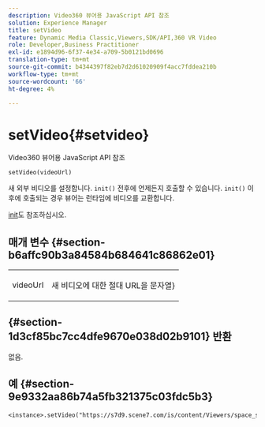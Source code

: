 ```yaml
---
description: Video360 뷰어용 JavaScript API 참조
solution: Experience Manager
title: setVideo
feature: Dynamic Media Classic,Viewers,SDK/API,360 VR Video
role: Developer,Business Practitioner
exl-id: e1894d96-6f37-4e34-a709-5b0121bd0696
translation-type: tm+mt
source-git-commit: b4344397f82eb7d2d61020909f4acc7fddea210b
workflow-type: tm+mt
source-wordcount: '66'
ht-degree: 4%

---
```


# setVideo{#setvideo}

Video360 뷰어용 JavaScript API 참조

`setVideo(videoUrl)`

새 외부 비디오를 설정합니다. `init()` 전후에 언제든지 호출할 수 있습니다. `init()` 이후에 호출되는 경우 뷰어는 런타임에 비디오를 교환합니다.

[init](../../../c-html5-s7-aem-asset-viewers/c-html5-video-reference/c-html5-video-viewer-20-javascriptapiref/r-html5-video-viewer-20-javascriptapiref-init.md#reference-3b570ba8b35045d6b30fb178c21a66c6)도 참조하십시오.

## 매개 변수 {#section-b6affc90b3a84584b684641c86862e01}

<table id="table_896DFF34A68A403DB93A6D597461A573"> 
 <tbody> 
  <tr> 
   <td colname="col1"> <p> <span class="codeph"> videoUrl  </span> </p> </td> 
   <td colname="col2"> <p>새 비디오에 대한 절대 URL을 문자열</span>}<span class="codeph"> </span></p> </td> 
  </tr> 
 </tbody> 
</table>

## {#section-1d3cf85bc7cc4dfe9670e038d02b9101} 반환

없음.

## 예 {#section-9e9332aa86b74a5fb321375c03fdc5b3}

```
<instance>.setVideo("https://s7d9.scene7.com/is/content/Viewers/space_station_360")
```
